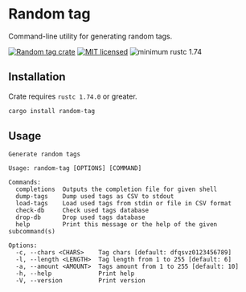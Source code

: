 # Random tag

Command-line utility for generating random tags.

[![Random tag crate](https://img.shields.io/crates/v/random-tag.svg)](https://crates.io/crates/random-tag)
[![MIT licensed](https://img.shields.io/badge/license-MIT-blue.svg)](LICENSE)
![minimum rustc 1.74](https://img.shields.io/badge/rustc-1.59+-red.svg)

## Installation

Crate requires `rustc 1.74.0` or greater.

``` bash
cargo install random-tag
```

## Usage

```
Generate random tags

Usage: random-tag [OPTIONS] [COMMAND]

Commands:
  completions  Outputs the completion file for given shell
  dump-tags    Dump used tags as CSV to stdout
  load-tags    Load used tags from stdin or file in CSV format
  check-db     Check used tags database
  drop-db      Drop used tags database
  help         Print this message or the help of the given subcommand(s)

Options:
  -c, --chars <CHARS>    Tag chars [default: dfqsvz0123456789]
  -l, --length <LENGTH>  Tag length from 1 to 255 [default: 6]
  -a, --amount <AMOUNT>  Tags amount from 1 to 255 [default: 10]
  -h, --help             Print help
  -V, --version          Print version
```
